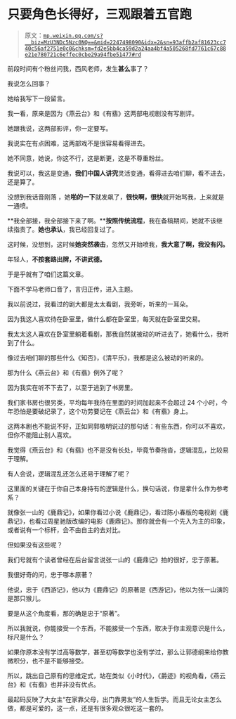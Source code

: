 # 只要角色长得好，三观跟着五官跑

> 原文：[`mp.weixin.qq.com/s?__biz=MzU3NDc5Nzc0NQ==&mid=2247498090&idx=2&sn=93affb2af81623cc740c56af2751e0c0&chksm=fd2e5bb4ca59d2a24aa4bf4a505268fd7761c67c88e21e780721c6effec0cbe29a94fbe51477#rd`](http://mp.weixin.qq.com/s?__biz=MzU3NDc5Nzc0NQ==&mid=2247498090&idx=2&sn=93affb2af81623cc740c56af2751e0c0&chksm=fd2e5bb4ca59d2a24aa4bf4a505268fd7761c67c88e21e780721c6effec0cbe29a94fbe51477#rd)

前段时间有个粉丝问我，西风老师，发生**甚么**事了？ 

我说怎么回事？

她给我写下一段留言。 

我一看，原来是因为《燕云台》和《有翡》这两部电视剧没有写剧评。

她跟我说，这两部影评，你一定要写。 

我说实在有点困难，这两部戏不是很容易看得进去。 

她不同意，她说，你这不行，这是断更，这是不尊重粉丝。

我说可以，我这是变通，**我们中国人讲究**灵活变通，看得进去咱们聊，看不进去，还是算了。

没想到我话音刚落 ，她**啪的一下**就发飙了，**很快啊，很快**就开始骂我，上来就是一通喷。 

**我全部接，我全部接下来了啊。****按照传统流程**，我在备稿期间，她就不该继续指责了。**她也承认**，我已经回复过了。

这时候，没想到，这时候**她突然袭击**，忽然又开始喷我，**我大意了啊，我没有闪。** 

年轻人，**不按套路出牌，不讲武德。**

于是乎就有了咱们这篇文章。

下面不学马老师口音了，言归正传，进入主题。

我以前说过，我看过的剧大都是太太看剧，我旁听，听来的一耳朵。 

因为我这人喜欢待在卧室里，做什么都在卧室里，每天就在卧室里交易。

我太太这人喜欢在卧室里躺着看剧，那我自然就被动的听进去了，她看什么，我听到了什么。

像过去咱们聊的那些什么《知否》，《清平乐》，我都是这么被动的听来的。 

那为什么《燕云台》和《有翡》例外了呢？

因为我实在听不下去了，以至于逃到了书房里。

我们家书房也很另类，平均每年我待在里面的时间加起来不会超过 24 个小时，今年恐怕是要破纪录了，这个功劳要记在《燕云台》和《有翡》身上。

这两本剧也不能说不好，正如同郭敬明说过的那句话：有些东西，你可以不喜欢，但你不能阻止别人喜欢。

我觉得《燕云台》和《有翡》也不是没有长处，毕竟节奏拖沓，逻辑混乱，比较易于理解。

有人会说，逻辑混乱还怎么还易于理解了呢？ 

这里面的关键在于你自己本身持有的逻辑是什么，换句话说，你是拿什么作为参考系？

就像张一山的《鹿鼎记》，如果你看过小说《鹿鼎记》，看过陈小春版的电视剧《鹿鼎记》，也看过周星驰版改编的电影《鹿鼎记》。那你就会有一个先入为主的印象，或者说有一个标杆，会不由自主的去对比。

但如果没有这些呢？ 

我们号就有个读者曾经在后台留言说张一山的《鹿鼎记》拍的很好，忠于原著。 

我很好奇的问，忠于哪本原著？

他说，忠于《西游记》，他以为《鹿鼎记》的原著是《西游记》，他以为张一山演的是那只猴儿。

要是从这个角度看，那的确是忠于“原著”。

所以我就说，你能接受一个东西，不能接受一个东西，取决于你主观意识是什么，标尺是什么？ 

如果你原本没有学过高等数学，甚至初等数学也没有学过，那么让郭德纲来给你教微积分，也不是不能够接受。 

所以，跳出自己原有的思维定式，站在类似《小时代》，《爵迹》的视角看，《燕云台》和《有翡》也并非没有优点。

最起码反映了大女主“在家靠父母，出门靠男友”的人生哲学。而且无论女主怎么做，都是可爱的，这一点，还是有很多观众很吃这一套的。